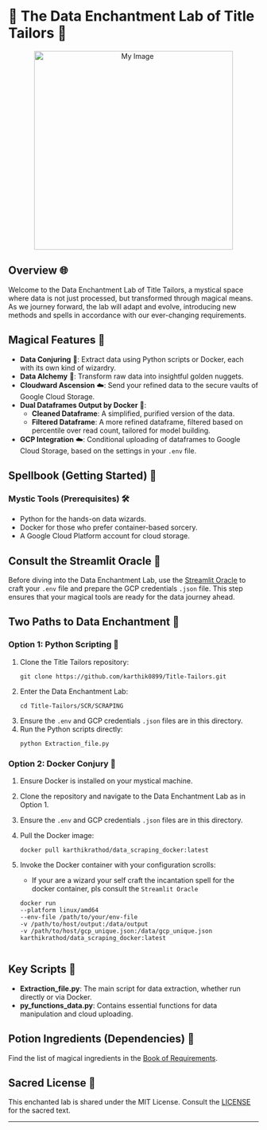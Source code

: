 
# 🌌 The Data Enchantment Lab of Title Tailors 🌟

<div align="center">
  <img src="https://github.com/karthik0899/Title-Tailors/blob/main/images/DALL%C2%B7E%202024-01-20%2021.25.41%20-%20A%20magical%20scene%20set%20in%20a%20mystical%20workshop%2C%20where%20a%20team%20of%20five%20apprentices%20is%20collaboratively%20working%20on%20stitching%20together%20a%20magical%20artifact%20under.png" alt="My Image" width="400" height="400">
</div>

## Overview 🌐
Welcome to the Data Enchantment Lab of Title Tailors, a mystical space where data is not just processed, but transformed through magical means. As we journey forward, the lab will adapt and evolve, introducing new methods and spells in accordance with our ever-changing requirements.

## Magical Features 🔮
- **Data Conjuring** 📜: Extract data using Python scripts or Docker, each with its own kind of wizardry.
- **Data Alchemy** 🧪: Transform raw data into insightful golden nuggets.
- **Cloudward Ascension** ☁️: Send your refined data to the secure vaults of Google Cloud Storage.
- **Dual Dataframes Output by Docker** 🐳:
  - **Cleaned Dataframe**: A simplified, purified version of the data.
  - **Filtered Dataframe**: A more refined dataframe, filtered based on percentile over read count, tailored for model building.
- **GCP Integration** ☁️: Conditional uploading of dataframes to Google Cloud Storage, based on the settings in your `.env` file.
## Spellbook (Getting Started) 📖

### Mystic Tools (Prerequisites) 🛠️
- Python for the hands-on data wizards.
- Docker for those who prefer container-based sorcery.
- A Google Cloud Platform account for cloud storage.

## Consult the Streamlit Oracle 🔮
Before diving into the Data Enchantment Lab, use the [Streamlit Oracle](https://titletailorsoracle.streamlit.app/) to craft your `.env` file and prepare the GCP credentials `.json` file. This step ensures that your magical tools are ready for the data journey ahead.

## Two Paths to Data Enchantment 🌟

### Option 1: Python Scripting 🐍
1. Clone the Title Tailors repository:
   ```
   git clone https://github.com/karthik0899/Title-Tailors.git
   ```
2. Enter the Data Enchantment Lab:
   ```
   cd Title-Tailors/SCR/SCRAPING
   ```
3. Ensure the `.env` and GCP credentials `.json` files are in this directory.
4. Run the Python scripts directly:
   ```
   python Extraction_file.py
   ```

### Option 2: Docker Conjury 🐳
1. Ensure Docker is installed on your mystical machine.
2. Clone the repository and navigate to the Data Enchantment Lab as in Option 1.
3. Ensure the `.env` and GCP credentials `.json` files are in this directory.
4. Pull the Docker image:
   ```
   docker pull karthikrathod/data_scraping_docker:latest
   ```
5. Invoke the Docker container with your configuration scrolls:
   - If your are a wizard your self craft the incantation spell for the docker container, pls consult the  `Streamlit Oracle `
   
   ```
   docker run 
   --platform linux/amd64 
   --env-file /path/to/your/env-file 
   -v /path/to/host/output:/data/output 
   -v /path/to/host/gcp_unique.json:/data/gcp_unique.json karthikrathod/data_scraping_docker:latest
      
   ```

## Key Scripts 📜
- **Extraction_file.py**: The main script for data extraction, whether run directly or via Docker.
- **py_functions_data.py**: Contains essential functions for data manipulation and cloud uploading.

## Potion Ingredients (Dependencies) 🧪
Find the list of magical ingredients in the [Book of Requirements](https://github.com/karthik0899/Title-Tailors/blob/main/SCR/SCRAPING/requirements.txt).

## Sacred License 📜
This enchanted lab is shared under the MIT License. Consult the [LICENSE](https://github.com/karthik0899/Title-Tailors/blob/main/LICENSE) for the sacred text.

---
